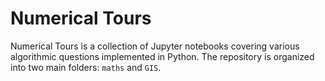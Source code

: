 # Numerical Tours

Numerical Tours is a collection of Jupyter notebooks covering various algorithmic questions implemented in Python. The repository is organized into two main folders: `maths` and `GIS`.